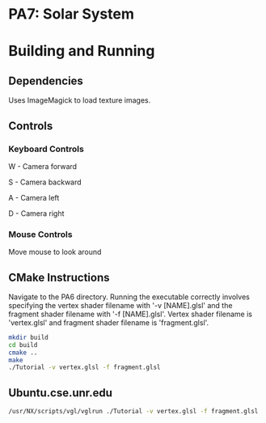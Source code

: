 # PA7: Solar System

# Building and Running

## Dependencies
Uses ImageMagick to load texture images.

## Controls

### Keyboard Controls
W - Camera forward

S - Camera backward

A - Camera left

D - Camera right

### Mouse Controls
Move mouse to look around

## CMake Instructions
Navigate to the PA6 directory. Running the executable correctly involves specifying
the vertex shader filename with '-v [NAME].glsl' and the fragment shader
filename with '-f [NAME].glsl'. Vertex shader filename is 'vertex.glsl' and 
fragment shader filename is 'fragment.glsl'. 

```bash
mkdir build
cd build
cmake ..
make
./Tutorial -v vertex.glsl -f fragment.glsl
```


## Ubuntu.cse.unr.edu
```bash
/usr/NX/scripts/vgl/vglrun ./Tutorial -v vertex.glsl -f fragment.glsl
```
